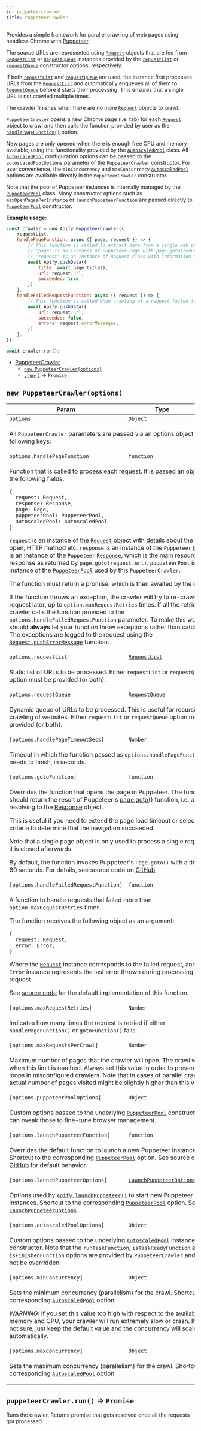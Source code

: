 ```yaml
---
id: puppeteercrawler
title: PuppeteerCrawler
---
```

<a name="PuppeteerCrawler"></a>

Provides a simple framework for parallel crawling of web pages
using headless Chrome with <a href="https://github.com/GoogleChrome/puppeteer" target="_blank">Puppeteer</a>.

The source URLs are represented using [`Request`](request) objects that are fed from
[`RequestList`](requestlist) or [`RequestQueue`](requestqueue) instances provided by the [`requestList`](#new_PuppeteerCrawler_new)
or [`requestQueue`](#new_PuppeteerCrawler_new) constructor options, respectively.

If both [`requestList`](#new_PuppeteerCrawler_new) and [`requestQueue`](#new_PuppeteerCrawler_new) are used,
the instance first processes URLs from the [`RequestList`](requestlist) and automatically enqueues all of them
to [`RequestQueue`](requestqueue) before it starts their processing. This ensures that a single URL is not crawled multiple times.

The crawler finishes when there are no more [`Request`](request) objects to crawl.

`PuppeteerCrawler` opens a new Chrome page (i.e. tab) for each [`Request`](request) object to crawl
and then calls the function provided by user as the [`handlePageFunction()`](#new_PuppeteerCrawler_new) option.

New pages are only opened when there is enough free CPU and memory available,
using the functionality provided by the [`AutoscaledPool`](autoscaledpool) class.
All [`AutoscaledPool`](autoscaledpool) configuration options can be passed to the `autoscaledPoolOptions`
parameter of the `PuppeteerCrawler` constructor. For user convenience, the `minConcurrency` and `maxConcurrency`
[`AutoscaledPool`](autoscaledpool) options are available directly in the `PuppeteerCrawler` constructor.

Note that the pool of Puppeteer instances is internally managed by
the [`PuppeteerPool`](puppeteerpool) class. Many constructor options
such as `maxOpenPagesPerInstance` or `launchPuppeteerFunction` are passed directly
to [`PuppeteerPool`](puppeteerpool) constructor.

**Example usage:**

```javascript
const crawler = new Apify.PuppeteerCrawler({
    requestList,
    handlePageFunction: async ({ page, request }) => {
        // This function is called to extract data from a single web page
        // 'page' is an instance of Puppeteer.Page with page.goto(request.url) already called
        // 'request' is an instance of Request class with information about the page to load
        await Apify.pushData({
            title: await page.title(),
            url: request.url,
            succeeded: true,
        })
    },
    handleFailedRequestFunction: async ({ request }) => {
        // This function is called when crawling of a request failed too many time
        await Apify.pushData({
            url: request.url,
            succeeded: false,
            errors: request.errorMessages,
        })
    },
});

await crawler.run();
```


* [PuppeteerCrawler](puppeteercrawler)
    * [`new PuppeteerCrawler(options)`](#new_PuppeteerCrawler_new)
    * [`.run()`](#PuppeteerCrawler+run) ⇒ <code>Promise</code>

<a name="new_PuppeteerCrawler_new"></a>

## `new PuppeteerCrawler(options)`
<table>
<thead>
<tr>
<th>Param</th><th>Type</th><th>Default</th>
</tr>
</thead>
<tbody>
<tr>
<td><code>options</code></td><td><code>Object</code></td><td></td>
</tr>
<tr>
<td colspan="3"><p>All <code>PuppeteerCrawler</code> parameters are passed
  via an options object with the following keys:</p>
</td></tr><tr>
<td><code>options.handlePageFunction</code></td><td><code>function</code></td><td></td>
</tr>
<tr>
<td colspan="3"><p>Function that is called to process each request.
  It is passed an object with the following fields:</p>
<pre><code>{
  request: Request,
  response: Response,
  page: Page,
  puppeteerPool: PuppeteerPool,
  autoscaledPool: AutoscaledPool
}
</code></pre><p>  <code>request</code> is an instance of the <a href="request"><code>Request</code></a> object with details about the URL to open, HTTP method etc.
  <code>response</code> is an instance of the <code>Puppeteer</code>
  <a href="https://pptr.dev/#?product=Puppeteer&show=api-class-page" target="_blank"><code>Page</code></a>
  <code>page</code> is an instance of the <code>Puppeteer</code>
  <a href="https://pptr.dev/#?product=Puppeteer&show=api-class-response" target="_blank"><code>Response</code></a>,
  which is the main resource response as returned by <code>page.goto(request.url)</code>.
  <code>puppeteerPool</code> is an instance of the <a href="puppeteerpool"><code>PuppeteerPool</code></a> used by this <code>PuppeteerCrawler</code>.</p>
<p>  The function must return a promise, which is then awaited by the crawler.</p>
<p>  If the function throws an exception, the crawler will try to re-crawl the
  request later, up to <code>option.maxRequestRetries</code> times.
  If all the retries fail, the crawler calls the function
  provided to the <code>options.handleFailedRequestFunction</code> parameter.
  To make this work, you should <strong>always</strong>
  let your function throw exceptions rather than catch them.
  The exceptions are logged to the request using the <a href="request.pusherrormessage"><code>Request.pushErrorMessage</code></a> function.</p>
</td></tr><tr>
<td><code>options.requestList</code></td><td><code><a href="requestlist">RequestList</a></code></td><td></td>
</tr>
<tr>
<td colspan="3"><p>Static list of URLs to be processed.
  Either <code>requestList</code> or <code>requestQueue</code> option must be provided (or both).</p>
</td></tr><tr>
<td><code>options.requestQueue</code></td><td><code><a href="requestqueue">RequestQueue</a></code></td><td></td>
</tr>
<tr>
<td colspan="3"><p>Dynamic queue of URLs to be processed. This is useful for recursive crawling of websites.
  Either <code>requestList</code> or <code>requestQueue</code> option must be provided (or both).</p>
</td></tr><tr>
<td><code>[options.handlePageTimeoutSecs]</code></td><td><code>Number</code></td><td><code>60</code></td>
</tr>
<tr>
<td colspan="3"><p>Timeout in which the function passed as <code>options.handlePageFunction</code> needs to finish, in seconds.</p>
</td></tr><tr>
<td><code>[options.gotoFunction]</code></td><td><code>function</code></td><td></td>
</tr>
<tr>
<td colspan="3"><p>Overrides the function that opens the page in Puppeteer. The function should return the result of Puppeteer&#39;s
  <a href="https://pptr.dev/#?product=Puppeteer&show=api-pagegotourl-options" target="_blank">page.goto()</a> function,
  i.e. a <code>Promise</code> resolving to the <a href="https://pptr.dev/#?product=Puppeteer&show=api-class-response" target="_blank">Response</a> object.</p>
<p>  This is useful if you need to extend the page load timeout or select different criteria
  to determine that the navigation succeeded.</p>
<p>  Note that a single page object is only used to process a single request and it is closed afterwards.</p>
<p>  By default, the function invokes Puppeteer&#39;s <code>Page.goto()</code> with a timeout of 60 seconds.
  For details, see source code on
  <a href="https://github.com/apifytech/apify-js/blob/master/src/puppeteer_crawler.js#L9" target="_blank">GitHub</a>.</p>
</td></tr><tr>
<td><code>[options.handleFailedRequestFunction]</code></td><td><code>function</code></td><td></td>
</tr>
<tr>
<td colspan="3"><p>A function to handle requests that failed more than <code>option.maxRequestRetries</code> times.</p>
<p>  The function receives the following object as an argument:</p>
<pre><code>{
  request: Request,
  error: Error,
}
</code></pre><p>  Where the <a href="request"><code>Request</code></a> instance corresponds to the failed request, and the <code>Error</code> instance
  represents the last error thrown during processing of the request.</p>
<p>  See
  <a href="https://github.com/apifytech/apify-js/blob/master/src/puppeteer_crawler.js#L11" target="_blank">source code</a>
  for the default implementation of this function.</p>
</td></tr><tr>
<td><code>[options.maxRequestRetries]</code></td><td><code>Number</code></td><td><code>3</code></td>
</tr>
<tr>
<td colspan="3"><p>Indicates how many times the request is retried if either <code>handlePageFunction()</code> or <code>gotoFunction()</code> fails.</p>
</td></tr><tr>
<td><code>[options.maxRequestsPerCrawl]</code></td><td><code>Number</code></td><td></td>
</tr>
<tr>
<td colspan="3"><p>Maximum number of pages that the crawler will open. The crawl will stop when this limit is reached.
  Always set this value in order to prevent infinite loops in misconfigured crawlers.
  Note that in cases of parallel crawling, the actual number of pages visited might be slightly higher than this value.</p>
</td></tr><tr>
<td><code>[options.puppeteerPoolOptions]</code></td><td><code>Object</code></td><td></td>
</tr>
<tr>
<td colspan="3"><p>Custom options passed to the underlying <a href="puppeteerpool"><code>PuppeteerPool</code></a> constructor.
  You can tweak those to fine-tune browser management.</p>
</td></tr><tr>
<td><code>[options.launchPuppeteerFunction]</code></td><td><code>function</code></td><td></td>
</tr>
<tr>
<td colspan="3"><p>Overrides the default function to launch a new Puppeteer instance.
  Shortcut to the corresponding <a href="puppeteerpool"><code>PuppeteerPool</code></a> option.
  See source code on
  <a href="https://github.com/apifytech/apify-js/blob/master/src/puppeteer_pool.js#L28" target="_blank">GitHub</a>
  for default behavior.</p>
</td></tr><tr>
<td><code>[options.launchPuppeteerOptions]</code></td><td><code><a href="../typedefs/launchpuppeteeroptions">LaunchPuppeteerOptions</a></code></td><td></td>
</tr>
<tr>
<td colspan="3"><p>Options used by <a href="apify#module_Apify.launchPuppeteer"><code>Apify.launchPuppeteer()</code></a> to start new Puppeteer instances.
  Shortcut to the corresponding <a href="puppeteerpool"><code>PuppeteerPool</code></a> option. See <a href="../typedefs/launchpuppeteeroptions"><code>LaunchPuppeteerOptions</code></a>.</p>
</td></tr><tr>
<td><code>[options.autoscaledPoolOptions]</code></td><td><code>Object</code></td><td></td>
</tr>
<tr>
<td colspan="3"><p>Custom options passed to the underlying <a href="autoscaledpool"><code>AutoscaledPool</code></a> instance constructor.
  Note that the <code>runTaskFunction</code>, <code>isTaskReadyFunction</code> and <code>isFinishedFunction</code> options
  are provided by <code>PuppeteerCrawler</code> and should not be overridden.</p>
</td></tr><tr>
<td><code>[options.minConcurrency]</code></td><td><code>Object</code></td><td><code>1</code></td>
</tr>
<tr>
<td colspan="3"><p>Sets the minimum concurrency (parallelism) for the crawl. Shortcut to the corresponding <a href="autoscaledpool"><code>AutoscaledPool</code></a> option.</p>
<p>  <em>WARNING:</em> If you set this value too high with respect to the available system memory and CPU, your crawler will run extremely slow or crash.
  If you&#39;re not sure, just keep the default value and the concurrency will scale up automatically.</p>
</td></tr><tr>
<td><code>[options.maxConcurrency]</code></td><td><code>Object</code></td><td><code>1000</code></td>
</tr>
<tr>
<td colspan="3"><p>Sets the maximum concurrency (parallelism) for the crawl. Shortcut to the corresponding <a href="autoscaledpool"><code>AutoscaledPool</code></a> option.</p>
</td></tr></tbody>
</table>
<a name="PuppeteerCrawler+run"></a>

## `puppeteerCrawler.run()` ⇒ <code>Promise</code>
Runs the crawler. Returns promise that gets resolved once all the requests got processed.

